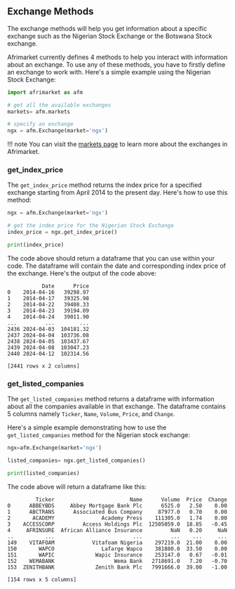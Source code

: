 ## **Exchange Methods**
The exchange methods will help you get information about a specific exchange such as the Nigerian Stock Exchange or the Botswana Stock exchange.

Afrimarket currently defines 4 methods to help you interact with information about an exchange. To use any of these methods, you have to firstly define an exchange to work with. Here's a simple example using the Nigerian Stock Exchange:
```python
import afrimarket as afm

# get all the available exchanges
markets= afm.markets

# specify an exchange
ngx = afm.Exchange(market='ngx')
```
!!! note
    You can visit the [markets page](./markets.md) to learn more about the exchanges in Afrimarket.


### **get_index_price**
The `get_index_price` method returns the index price for a specified exchange starting from April 2014 to the present day. Here's how to use this method:

```python
ngx = afm.Exchange(market='ngx')

# get the index price for the Nigerian Stock Exchange
index_price = ngx.get_index_price()

print(index_price)
```
The code above should return a dataframe that you can use within your code. The dataframe will contain the date and corresponding index price of the exchange. Here's the output of the code above:

```shell
           Date      Price
0    2014-04-16   39298.97
1    2014-04-17   39325.98
2    2014-04-22   39408.33
3    2014-04-23   39194.09
4    2014-04-24   39011.90
...         ...        ...
2436 2024-04-03  104181.32
2437 2024-04-04  103736.08
2438 2024-04-05  103437.67
2439 2024-04-08  103047.23
2440 2024-04-12  102314.56

[2441 rows x 2 columns]
```

### **get_listed_companies**
The `get_listed_companies` method returns a dataframe with information about all the companies available in that exchange. The dataframe contains 5 columns namely `Ticker`, `Name`, `Volume`, `Price`, and `Change`.

Here's a simple example demonstrating how to use the `get_listed_companies` method for the Nigerian stock exchange:
```Python
ngx=afm.Exchange(market='ngx')

listed_companies= ngx.get_listed_companies()

print(listed_companies)
```

The code above will return a dataframe like this:

```shell
         Ticker                        Name      Volume  Price  Change
0      ABBEYBDS     Abbey Mortgage Bank Plc      6525.0   2.50    0.00
1      ABCTRANS      Associated Bus Company     87977.0   0.70    0.00
2       ACADEMY               Academy Press    111305.0   1.74    0.00
3    ACCESSCORP         Access Holdings Plc  12505059.0  18.85   -0.45
4     AFRINSURE  African Alliance Insurance         NaN   0.20     NaN
..          ...                         ...         ...    ...     ...
149    VITAFOAM            Vitafoam Nigeria    297219.0  21.00    0.00
150       WAPCO               Lafarge Wapco    381880.0  33.50    0.00
151       WAPIC             Wapic Insurance    253147.0   0.67   -0.01
152    WEMABANK                   Wema Bank   2718691.0   7.20   -0.70
153  ZENITHBANK             Zenith Bank Plc   7991666.0  39.00   -1.00

[154 rows x 5 columns]
```

<!-- ### **get_top_gainers**
The `get_top_gainers` method will return a dataframe containing  -->


<!-- ### **get_bottom_losers** -->